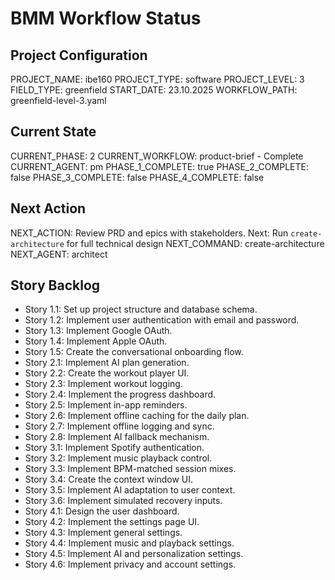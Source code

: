 # BMM Workflow Status

## Project Configuration

PROJECT_NAME: ibe160
PROJECT_TYPE: software
PROJECT_LEVEL: 3
FIELD_TYPE: greenfield
START_DATE: 23.10.2025
WORKFLOW_PATH: greenfield-level-3.yaml

## Current State

CURRENT_PHASE: 2
CURRENT_WORKFLOW: product-brief - Complete
CURRENT_AGENT: pm
PHASE_1_COMPLETE: true
PHASE_2_COMPLETE: false
PHASE_3_COMPLETE: false
PHASE_4_COMPLETE: false

## Next Action

NEXT_ACTION: Review PRD and epics with stakeholders. Next: Run `create-architecture` for full technical design
NEXT_COMMAND: create-architecture
NEXT_AGENT: architect

## Story Backlog

*   Story 1.1: Set up project structure and database schema.
*   Story 1.2: Implement user authentication with email and password.
*   Story 1.3: Implement Google OAuth.
*   Story 1.4: Implement Apple OAuth.
*   Story 1.5: Create the conversational onboarding flow.
*   Story 2.1: Implement AI plan generation.
*   Story 2.2: Create the workout player UI.
*   Story 2.3: Implement workout logging.
*   Story 2.4: Implement the progress dashboard.
*   Story 2.5: Implement in-app reminders.
*   Story 2.6: Implement offline caching for the daily plan.
*   Story 2.7: Implement offline logging and sync.
*   Story 2.8: Implement AI fallback mechanism.
*   Story 3.1: Implement Spotify authentication.
*   Story 3.2: Implement music playback control.
*   Story 3.3: Implement BPM-matched session mixes.
*   Story 3.4: Create the context window UI.
*   Story 3.5: Implement AI adaptation to user context.
*   Story 3.6: Implement simulated recovery inputs.
*   Story 4.1: Design the user dashboard.
*   Story 4.2: Implement the settings page UI.
*   Story 4.3: Implement general settings.
*   Story 4.4: Implement music and playback settings.
*   Story 4.5: Implement AI and personalization settings.
*   Story 4.6: Implement privacy and account settings.
